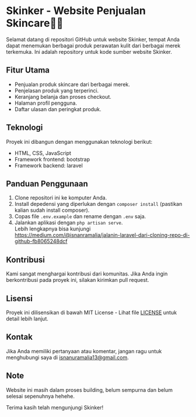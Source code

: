 # Skinker - Website Penjualan Skincare💅🏻

Selamat datang di repositori GitHub untuk website Skinker, tempat Anda dapat menemukan berbagai produk perawatan kulit dari berbagai merek terkemuka. Ini adalah repository untuk kode sumber website Skinker.

## Fitur Utama
- Penjualan produk skincare dari berbagai merek.
- Penjelasan produk yang terperinci.
- Keranjang belanja dan proses checkout.
- Halaman profil pengguna.
- Daftar ulasan dan peringkat produk.

## Teknologi
Proyek ini dibangun dengan menggunakan teknologi berikut:
- HTML, CSS, JavaScript
- Framework frontend: bootstrap 
- Framework backend: laravel

## Panduan Penggunaan
1. Clone repositori ini ke komputer Anda.
2. Install depedensi yang diperlukan dengan `composer install` (pastikan kalian sudah install composer).
3. Copas file `.env.example` dan rename dengan `.env` saja.
5. Jalankan aplikasi dengan `php artisan serve`. <br>
Lebih lengkapnya bisa kunjungi https://medium.com/@isnanramalia/jalanin-laravel-dari-cloning-repo-di-github-fb8065248dcf

## Kontribusi
Kami sangat menghargai kontribusi dari komunitas. Jika Anda ingin berkontribusi pada proyek ini, silakan kirimkan pull request.

## Lisensi
Proyek ini dilisensikan di bawah MIT License - Lihat file [LICENSE](LICENSE) untuk detail lebih lanjut.

## Kontak
Jika Anda memiliki pertanyaan atau komentar, jangan ragu untuk menghubungi saya di isnanuramalia13@gmail.com.

## Note
Website ini masih dalam proses building, belum sempurna dan belum selesai sepenuhnya hehehe.

Terima kasih telah mengunjungi Skinker!

